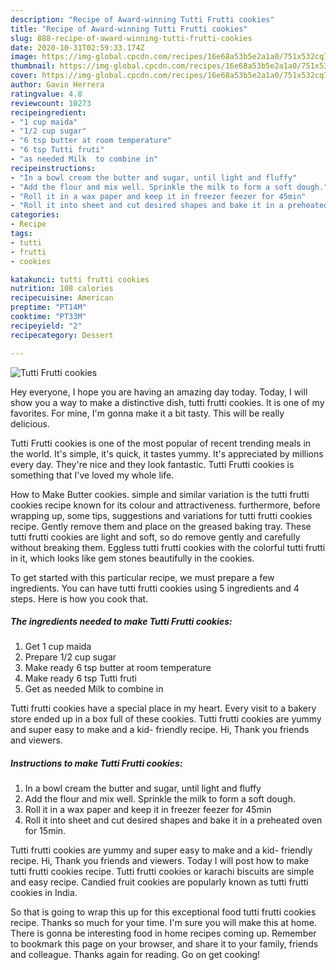 ```yaml
---
description: "Recipe of Award-winning Tutti Frutti cookies"
title: "Recipe of Award-winning Tutti Frutti cookies"
slug: 888-recipe-of-award-winning-tutti-frutti-cookies
date: 2020-10-31T02:59:33.174Z
image: https://img-global.cpcdn.com/recipes/16e68a53b5e2a1a0/751x532cq70/tutti-frutti-cookies-recipe-main-photo.jpg
thumbnail: https://img-global.cpcdn.com/recipes/16e68a53b5e2a1a0/751x532cq70/tutti-frutti-cookies-recipe-main-photo.jpg
cover: https://img-global.cpcdn.com/recipes/16e68a53b5e2a1a0/751x532cq70/tutti-frutti-cookies-recipe-main-photo.jpg
author: Gavin Herrera
ratingvalue: 4.8
reviewcount: 10273
recipeingredient:
- "1 cup maida"
- "1/2 cup sugar"
- "6 tsp butter at room temperature"
- "6 tsp Tutti fruti"
- "as needed Milk  to combine in"
recipeinstructions:
- "In a bowl cream the butter and sugar, until light and fluffy"
- "Add the flour and mix well. Sprinkle the milk to form a soft dough."
- "Roll it in a wax paper and keep it in freezer feezer for 45min"
- "Roll it into sheet and cut desired shapes and bake it in a preheated oven for 15min."
categories:
- Recipe
tags:
- tutti
- frutti
- cookies

katakunci: tutti frutti cookies 
nutrition: 108 calories
recipecuisine: American
preptime: "PT14M"
cooktime: "PT33M"
recipeyield: "2"
recipecategory: Dessert

---
```



![Tutti Frutti cookies](https://img-global.cpcdn.com/recipes/16e68a53b5e2a1a0/751x532cq70/tutti-frutti-cookies-recipe-main-photo.jpg)

Hey everyone, I hope you are having an amazing day today. Today, I will show you a way to make a distinctive dish, tutti frutti cookies. It is one of my favorites. For mine, I'm gonna make it a bit tasty. This will be really delicious.

Tutti Frutti cookies is one of the most popular of recent trending meals in the world. It's simple, it's quick, it tastes yummy. It's appreciated by millions every day. They're nice and they look fantastic. Tutti Frutti cookies is something that I've loved my whole life.

How to Make Butter cookies. simple and similar variation is the tutti frutti cookies recipe known for its colour and attractiveness. furthermore, before wrapping up, some tips, suggestions and variations for tutti frutti cookies recipe. Gently remove them and place on the greased baking tray. These tutti frutti cookies are light and soft, so do remove gently and carefully without breaking them. Eggless tutti frutti cookies with the colorful tutti frutti in it, which looks like gem stones beautifully in the cookies.


To get started with this particular recipe, we must prepare a few ingredients. You can have tutti frutti cookies using 5 ingredients and 4 steps. Here is how you cook that.

<!--inarticleads1-->

##### The ingredients needed to make Tutti Frutti cookies:

1. Get 1 cup maida
1. Prepare 1/2 cup sugar
1. Make ready 6 tsp butter at room temperature
1. Make ready 6 tsp Tutti fruti
1. Get as needed Milk  to combine in


Tutti frutti cookies have a special place in my heart. Every visit to a bakery store ended up in a box full of these cookies. Tutti frutti cookies are yummy and super easy to make and a kid- friendly recipe. Hi, Thank you friends and viewers. 

<!--inarticleads2-->

##### Instructions to make Tutti Frutti cookies:

1. In a bowl cream the butter and sugar, until light and fluffy
1. Add the flour and mix well. Sprinkle the milk to form a soft dough.
1. Roll it in a wax paper and keep it in freezer feezer for 45min
1. Roll it into sheet and cut desired shapes and bake it in a preheated oven for 15min.


Tutti frutti cookies are yummy and super easy to make and a kid- friendly recipe. Hi, Thank you friends and viewers. Today I will post how to make tutti frutti cookies recipe. Tutti frutti cookies or karachi biscuits are simple and easy recipe. Candied fruit cookies are popularly known as tutti frutti cookies in India. 

So that is going to wrap this up for this exceptional food tutti frutti cookies recipe. Thanks so much for your time. I'm sure you will make this at home. There is gonna be interesting food in home recipes coming up. Remember to bookmark this page on your browser, and share it to your family, friends and colleague. Thanks again for reading. Go on get cooking!
